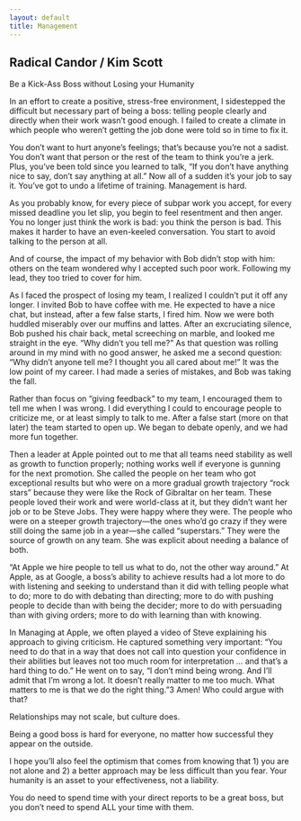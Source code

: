 ```yaml
---
layout: default
title: Management
---
```

## Radical Candor / Kim Scott
Be a Kick-Ass Boss without Losing your Humanity

 In an effort to create a positive, stress-free environment, I sidestepped the difficult but necessary part of being a boss: telling people clearly and directly when their work wasn’t good enough. I failed to create a climate in which people who weren’t getting the job done were told so in time to fix it.

You don’t want to hurt anyone’s feelings; that’s because you’re not a sadist. You don’t want that person or the rest of the team to think you’re a jerk. Plus, you’ve been told since you learned to talk, “If you don’t have anything nice to say, don’t say anything at all.” Now all of a sudden it’s your job to say it. You’ve got to undo a lifetime of training. Management is hard.

As you probably know, for every piece of subpar work you accept, for every missed deadline you let slip, you begin to feel resentment and then anger. You no longer just think the work is bad: you think the person is bad. This makes it harder to have an even-keeled conversation. You start to avoid talking to the person at all.

And of course, the impact of my behavior with Bob didn’t stop with him: others on the team wondered why I accepted such poor work. Following my lead, they too tried to cover for him.

As I faced the prospect of losing my team, I realized I couldn’t put it off any longer. I invited Bob to have coffee with me. He expected to have a nice chat, but instead, after a few false starts, I fired him. Now we were both huddled miserably over our muffins and lattes. After an excruciating silence, Bob pushed his chair back, metal screeching on marble, and looked me straight in the eye. “Why didn’t you tell me?”
As that question was rolling around in my mind with no good answer, he asked me a second question: “Why didn’t anyone tell me? I thought you all cared about me!”
It was the low point of my career. I had made a series of mistakes, and Bob was taking the fall. 

Rather than focus on “giving feedback” to my team, I encouraged them to tell me when I was wrong. I did everything I could to encourage people to criticize me, or at least simply to talk to me. After a false start (more on that later) the team started to open up. We began to debate openly, and we had more fun together.

Then a leader at Apple pointed out to me that all teams need stability as well as growth to function properly; nothing works well if everyone is gunning for the next promotion. She called the people on her team who got exceptional results but who were on a more gradual growth trajectory “rock stars” because they were like the Rock of Gibraltar on her team. These people loved their work and were world-class at it, but they didn’t want her job or to be Steve Jobs. They were happy where they were. The people who were on a steeper growth trajectory—the ones who’d go crazy if they were still doing the same job in a year—she called “superstars.” They were the source of growth on any team. She was explicit about needing a balance of both.

“At Apple we hire people to tell us what to do, not the other way around.” At Apple, as at Google, a boss’s ability to achieve results had a lot more to do with listening and seeking to understand than it did with telling people what to do; more to do with debating than directing; more to do with pushing people to decide than with being the decider; more to do with persuading than with giving orders; more to do with learning than with knowing.

In Managing at Apple, we often played a video of Steve explaining his approach to giving criticism. He captured something very important: “You need to do that in a way that does not call into question your confidence in their abilities but leaves not too much room for interpretation … and that’s a hard thing to do.” He went on to say, “I don’t mind being wrong. And I’ll admit that I’m wrong a lot. It doesn’t really matter to me too much. What matters to me is that we do the right thing.”3 Amen! Who could argue with that?

Relationships may not scale, but culture does.

Being a good boss is hard for everyone, no matter how successful they appear on the outside. 

 I hope you’ll also feel the optimism that comes from knowing that 1) you are not alone and 2) a better approach may be less difficult than you fear. Your humanity is an asset to your effectiveness, not a liability.

 You do need to spend time with your direct reports to be a great boss, but you don’t need to spend ALL your time with them.